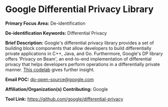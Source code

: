 # Google Differential Privacy Library

**Primary Focus Area:** De-identification

**De-identification Keywords:** Differential Privacy

**Brief Description:** Google's differential privacy library provides a set of building block components that allow developers to build differentially private applications in C++, Java, and Go. Furthermore, Google's DP library offers 'Privacy on Beam', an end-to-end implementation of differential privacy that helps developers perform operations in a differentially private manner. [This codelab](https://codelabs.developers.google.com/codelabs/privacy-on-beam/#0) gives further insight. 

**Email POC:** dp-open-source@google.com

**Affiliation/Organization(s) Contributing:** Google

**Tool Link:** https://github.com/google/differential-privacy
